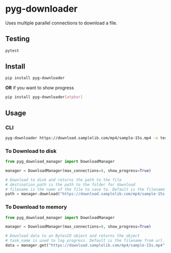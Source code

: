 # pyg-downloader

Uses multiple parallel connections to download a file.

## Testing
```bash
pytest
```

## Install
```bash
pip install pyg-downloader
```
**OR** if you want to show progress
```bash
pip install pyg-downloader[atpbar]
```

## Usage

### CLI
```bash
pyg-downloader https://download.samplelib.com/mp4/sample-15s.mp4 -o test.mp4 --max-connections 8 --progress
```

### To Download to disk
```py
from pyg_download_manager import DownloadManager

manager = DownloadManager(max_connections=8, show_progress=True)

# Download to disk and returns the path to the file
# destination_path is the path to the folder for download
# filename is the name of the file to save to. Default is the filename from url.
path = manager.download("https://download.samplelib.com/mp4/sample-15s.mp4", destination_path='./', filename=None)
```

### To Download to memory
```py
from pyg_download_manager import DownloadManager

manager = DownloadManager(max_connections=8, show_progress=True)

# Download data to an BytesIO object and returns the object
# task_name is used to log progress. Default is the filename from url.
data = manager.get("https://download.samplelib.com/mp4/sample-15s.mp4", task_name='Test Task')
```
